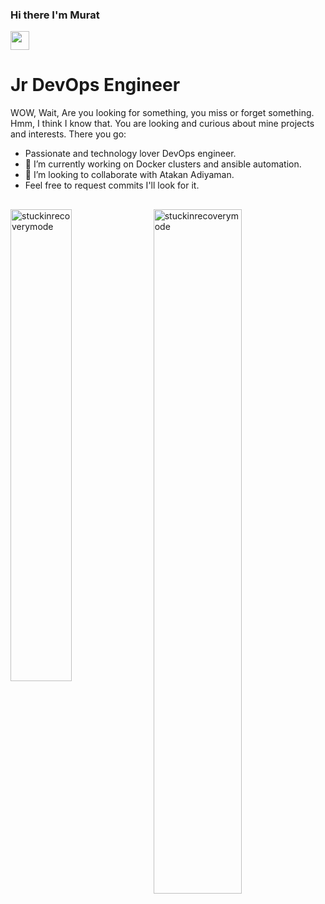 ### Hi there I'm Murat <a href="https://github.com/Stuckinrecoerymode" target="_self">
<img src="https://media.giphy.com/media/hvRJCLFzcasrR4ia7z/giphy.gif" width="30">
</a>

# Jr DevOps Engineer

WOW, Wait, Are you looking for something, you miss or forget something. Hmm,
I think I know that. You are looking and curious about mine projects and interests.
There you go:
 - Passionate and technology lover DevOps engineer.
 - 🔭 I’m currently working on Docker clusters and ansible automation.
 - 👯 I’m looking to collaborate with Atakan Adiyaman.
 - Feel free to request commits I'll look for it.



##
<p><img align="left" src="https://github-readme-stats.vercel.app/api/top-langs?username=stuckinrecoverymode&show_icons=true&theme=radical&locale=en&layout=compact" width="44%" alt="stuckinrecoverymode" /></p>
<p>&nbsp;<img align="rigt" src="https://github-readme-stats.vercel.app/api?username=stuckinrecoverymode&show_icons=true&theme=radical" alt="stuckinrecoverymode" width="53%" /></p>
 
